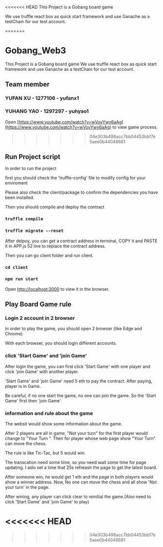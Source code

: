 <<<<<<< HEAD
This Project is a Gobang board game

We use truffle react box as quick start framework and use Ganache as a testChain for our test account.

=======
# Gobang_Web3

This Project is a Gobang board game
We use truffle react box as quick start framework and use Ganache as a testChain for our test account.

## Team member
### YUFAN XU - 1277106 - yufanx1
### YUHANG YAO - 1297297 - yuhyao1

Open [https://www.youtube.com/watch?v=wVovYwv6aAg](https://www.youtube.com/watch?v=wVovYwv6aAg) to view game process.


>>>>>>> 04e303b498acc7bb04453bbf7e5aee0b44048681
## Run Project script

In order to run the project

first you should check the 'truffle-config' file to modify config for your enviroment

Please also check the client/package to confirm the dependencies you have been installed.

Then you should compile and deploy the contract


### `truffle compile`

### `truffle migrate --reset`


After delpoy, you can get a contract address in terminal, COPY it and PASTE it in APP.js 52 line to replace the contract address. 

Then you can go client folder and run client.

### `cd client`

### `npm run start`

Open [http://localhost:3000](http://localhost:3000) to view it in the browser.


## Play Board Game rule

### Login 2 account in 2 browser

In order to play the game, you should open 2 browser (like Edge and Chrome).

With each browser, you should login different accounts.

### click 'Start Game' and 'join Game'

After login the game, you can first click 'Start Game' with one player and click 'join Game' with another player.

'Start Game' and 'join Game' need 5 eth to pay the contract. After paying, player is in Game.

Be careful, if no one start the game, no one can join the game. So the 'Start Game' first then 'join Game'

### information and rule about the game

The websit would show some information about the game.

After 2 players are all in game, "Not your turn" for the first player would change to  "Your Turn ". Then for player whose web page show "Your Turn" can move the chess.

The rule is like Tic-Tac, but 5 would win.

The transcation need some time, so you need wait some time for page updating. I aslo set a time that 25s refreash the page to get the latest board. 

After someone win, he would get 1 eth and the page in both players would show a winner address.  Now, No one can move the chess and all show 'Not your turn' in the page.

After wining, any player can click clear to reinitial the game.(Also need to click 'Start Game' and 'join Game' to play)



<<<<<<< HEAD
=======

















>>>>>>> 04e303b498acc7bb04453bbf7e5aee0b44048681
